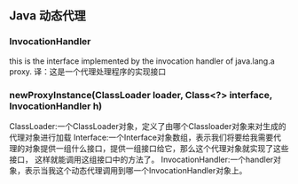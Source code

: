 ## Java 动态代理

### InvocationHandler
this is the interface implemented by the invocation handler of java.lang.a proxy.
译：这是一个代理处理程序的实现接口

### newProxyInstance(ClassLoader loader, Class<?> interface, InvocationHandler h)
ClassLoader:一个ClassLoader对象，定义了由哪个Classloader对象来对生成的代理对象进行加载
Interface:一个Interface对象数组，表示我们将要给我需要代理的对象提供一组什么接口，提供一组接口给它，那么这个代理对象就实现了这些接口，
这样就能调用这组接口中的方法了。
InvocationHandler:一个handler对象，表示当我这个动态代理调用到哪一个InvocationHandler对象上。
